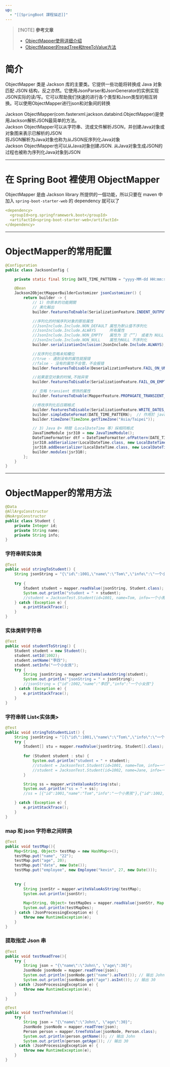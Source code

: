 ```yaml
---
up:
  - "[[SpringBoot 課程描述]]"
---
```


> [!NOTE] **參考文章**
> 
> - [ObjectMapper使用详细介绍](https://www.cnblogs.com/javaxubo/p/16583980.html)
> - [ObjectMapper的readTree和treeToValue方法](https://blog.csdn.net/flagsjh/article/details/132876103)

# 简介

ObjectMapper 类是 Jackson 库的主要类。它提供一些功能将转换成 Java 对象匹配 JSON 结构，反之亦然。它使用JsonParser和JsonGenerator的实例实现JSON实际的读/写。它可以帮助我们快速的进行各个类型和Json类型的相互转换。可以使用ObjectMapper进行json和对象间的转换

Jackson ObjectMapper(com.fasterxml.jackson.databind.ObjectMapper)是使用Jackson解析JSON最简单的方法。  
Jackson ObjectMapper可以从字符串、流或文件解析JSON，并创建Java对象或对象图来表示已解析的JSON  
将JSON解析为Java对象也称为从JSON反序列化Java对象  
Jackson ObjectMapper也可以从Java对象创建JSON. 从Java对象生成JSON的过程也被称为序列化Java对象到JSON

---

# 在 Spring Boot 裡使用 ObjectMapper 

ObjectMapper 是由 Jackson library 所提供的一個功能，所以只要在 maven 中加入 `spring-boot-starter-web` 的 dependency 就可以了

```yml
<dependency>
  <groupId>org.springframework.boot</groupId>
  <artifactId>spring-boot-starter-web</artifactId>
</dependency>
```

---

# ObjectMapper的常用配置

```java
@Configuration
public class JacksonConfig {

    private static final String DATE_TIME_PATTERN = "yyyy-MM-dd HH:mm:ss";

    @Bean
    Jackson2ObjectMapperBuilderCustomizer jsonCustomizer() {
        return builder -> {
            // 1) 你原本的功能開關
            // 美化輸出
            builder.featuresToEnable(SerializationFeature.INDENT_OUTPUT);

            //序列化的时候序列对象的那些属性
            //JsonInclude.Include.NON_DEFAULT 属性为默认值不序列化
            //JsonInclude.Include.ALWAYS      所有属性
            //JsonInclude.Include.NON_EMPTY   属性为 空（“”） 或者为 NULL 都不序列化
            //JsonInclude.Include.NON_NULL    属性为NULL 不序列化
            builder.serializationInclusion(JsonInclude.Include.ALWAYS);

            //反序列化忽略未知欄位
            //true - 遇到没有的属性就报错
            //false - 没有的属性不会管，不会报错
            builder.featuresToDisable(DeserializationFeature.FAIL_ON_UNKNOWN_PROPERTIES);

            //如果是空对象的时候,不抛异常
            builder.featuresToDisable(SerializationFeature.FAIL_ON_EMPTY_BEANS);

            // 忽略 transient 修饰的属性
            builder.featuresToEnable(MapperFeature.PROPAGATE_TRANSIENT_MARKER);

            //修改序列化后日期格式
            builder.featuresToDisable(SerializationFeature.WRITE_DATES_AS_TIMESTAMPS);
            builder.simpleDateFormat(DATE_TIME_PATTERN);  // 作用於 java.util.Date / Calendar
            builder.timeZone(TimeZone.getTimeZone("Asia/Taipei"));

            // 3) Java 8+ 時間（LocalDateTime 等）採相同格式
            JavaTimeModule jsr310 = new JavaTimeModule();
            DateTimeFormatter dtf = DateTimeFormatter.ofPattern(DATE_TIME_PATTERN);
            jsr310.addSerializer(LocalDateTime.class, new LocalDateTimeSerializer(dtf));
            jsr310.addDeserializer(LocalDateTime.class, new LocalDateTimeDeserializer(dtf));
            builder.modules(jsr310);
        };
    }
}
```

---

# ObjectMapper的常用方法

```java
@Data
@AllArgsConstructor
@NoArgsConstructor
public class Student {
    private Integer id;
    private String name;
    private String info;
}
```

### 字符串转实体类

```java
@Test  
public void stringToStudent() {  
    String jsonString = "{\"id\":1001,\"name\":\"Tom\",\"info\":\"一个小男孩\"}";  
  
    try {  
        Student student = mapper.readValue(jsonString, Student.class);  
        System.out.println("student = " + student);  
        //student = JacksonTest.Student(id=1001, name=Tom, info=一个小男孩)  
    } catch (Exception e) {  
        e.printStackTrace();  
    }  
}
```

### 实体类转字符串

```java
@Test  
public void studentToString() {  
    Student student = new Student();  
    student.setId(1002);  
    student.setName("李四");  
    student.setInfo("一个小女孩");  
    try {  
        String jsonString = mapper.writeValueAsString(student);  
        System.out.println("jsonString = " + jsonString);  
        //jsonString = {"id":1002,"name":"李四","info":"一个小女孩"}  
    } catch (Exception e) {  
        e.printStackTrace();  
    }  
}
```

### 字符串转 List<实体类>

```java
@Test
public void stringToStudentList() {
	String jsonString = "[{\"id\":1001,\"name\":\"Tom\",\"info\":\"一个小男孩\"},{\"id\":1002,\"name\":\"Jane\",\"info\":\"一个小女孩\"}]";
	try {
		Student[] stu = mapper.readValue(jsonString, Student[].class);
	   
		for (Student student : stu) {
			System.out.println("student = " + student);
			//student = JacksonTest.Student(id=1001, name=Tom, info=一个小男孩)
			//student = JacksonTest.Student(id=1002, name=Jane, info=一个小女孩)
		}

		String ss = mapper.writeValueAsString(stu);
		System.out.println("ss = " + ss);
		//ss = [{"id":1001,"name":"Tom","info":"一个小男孩"},{"id":1002,"name":"Jane","info":"一个小女孩"}]

	} catch (Exception e) {
		e.printStackTrace();
	}
}
```

### map 和 json 字符串之间转换

```java
@Test  
public void testMap(){  
    Map<String, Object> testMap = new HashMap<>();  
    testMap.put("name", "22");  
    testMap.put("age", 20);  
    testMap.put("date", new Date());  
    testMap.put("employee", new Employee("kevin", 27, new Date()));  
  
  
    try {  
        String jsonStr = mapper.writeValueAsString(testMap);  
        System.out.println(jsonStr);  
          
        Map<String, Object> testMapDes = mapper.readValue(jsonStr, Map.class);  
        System.out.println(testMapDes);  
    } catch (JsonProcessingException e) {  
        throw new RuntimeException(e);  
    }  
}
```

### 提取指定 Json 串

```java
@Test
public void testReadTree(){
	try {
		String json = "{\"name\":\"John\", \"age\":30}";
		JsonNode jsonNode = mapper.readTree(json);
		System.out.println(jsonNode.get("name").asText()); // 输出 John
		System.out.println(jsonNode.get("age").asInt()); // 输出 30
	} catch (JsonProcessingException e) {
		throw new RuntimeException(e);
	}
}
```

```java
@Test
public void testTreeToValue(){
	try {
		String json = "{\"name\":\"John\", \"age\":30}";
		JsonNode jsonNode = mapper.readTree(json);
		Person person = mapper.treeToValue(jsonNode, Person.class);
		System.out.println(person.getName()); // 输出 John
		System.out.println(person.getAge()); // 输出 30
	} catch (JsonProcessingException e) {
		throw new RuntimeException(e);
	}
}
```